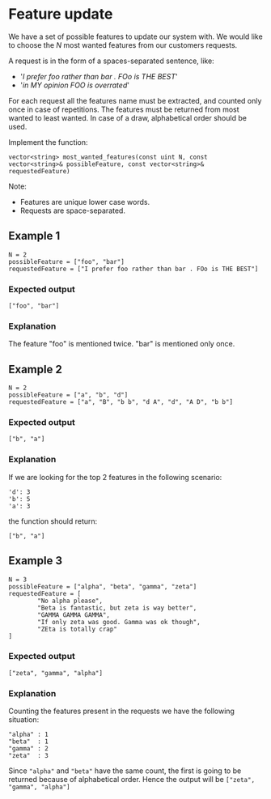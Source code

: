 # Feature update

We have a set of possible features to update our system with. We would like to choose the $N$ most wanted features from our customers requests.

A request is in the form of a spaces-separated sentence, like:
- '_I prefer foo rather than bar . FOo is THE BEST_'
- '_in MY opinion FOO is overrated_'

For each request all the features name must be extracted, and counted only once in case of repetitions.
The features must be returned from most wanted to least wanted. In case of a draw, alphabetical order should be used.

Implement the function:
```
vector<string> most_wanted_features(const uint N, const vector<string>& possibleFeature, const vector<string>& requestedFeature)
```

Note:
- Features are unique lower case words.
- Requests are space-separated.


## Example 1
```
N = 2
possibleFeature = ["foo", "bar"]
requestedFeature = ["I prefer foo rather than bar . FOo is THE BEST"]
```

### Expected output
```
["foo", "bar"]
```

### Explanation
The feature "foo" is mentioned twice. "bar" is mentioned only once.

## Example 2
```
N = 2
possibleFeature = ["a", "b", "d"]
requestedFeature = ["a", "B", "b b", "d A", "d", "A D", "b b"]
```

### Expected output
```
["b", "a"]
```

### Explanation
If we are looking for the top 2 features in the following scenario:
```
'd': 3
'b': 5
'a': 3
```
the function should return:
```
["b", "a"]
```

## Example 3
```
N = 3
possibleFeature = ["alpha", "beta", "gamma", "zeta"]
requestedFeature = [
        "No alpha please",
        "Beta is fantastic, but zeta is way better",
        "GAMMA GAMMA GAMMA",
        "If only zeta was good. Gamma was ok though",
        "ZEta is totally crap"
]
```

### Expected output
```
["zeta", "gamma", "alpha"]
```

### Explanation
Counting the features present in the requests we have the following situation:
```
"alpha" : 1
"beta"  : 1
"gamma" : 2
"zeta"  : 3
```
Since `"alpha"` and `"beta"` have the same count, the first is going to be returned because of alphabetical order.
Hence the output will be `["zeta", "gamma", "alpha"]`
